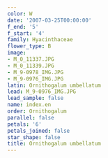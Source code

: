 ```yaml
---
color: W
date: '2007-03-25T00:00:00'
f_end: '5'
f_start: '4'
family: Hyacinthaceae
flower_type: B
image:
- M_0_11337.JPG
- M_0_11339.JPG
- M_9-0978_IMG.JPG
- M_9-0976_IMG.JPG
latin: Ornithogalum umbellatum
lead: M_9-0976_IMG.JPG
lead_sample: false
name: index.en
order: Ornithogalum
parallel: false
petals: '6'
petals_joined: false
star_shape: false
title: Ornithogalum umbellatum
---
```

